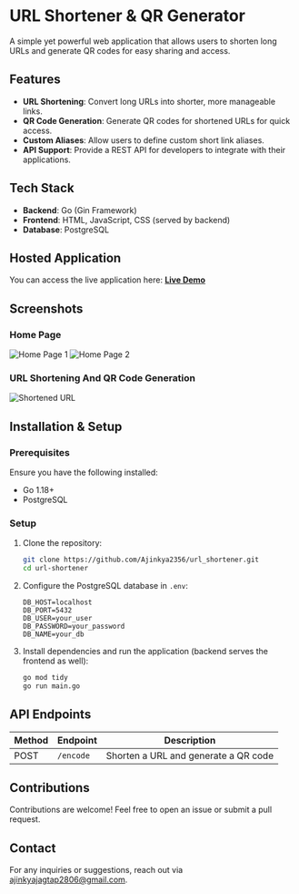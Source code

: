 # URL Shortener & QR Generator

A simple yet powerful web application that allows users to shorten long URLs and generate QR codes for easy sharing and access.

## Features

- **URL Shortening**: Convert long URLs into shorter, more manageable links.
- **QR Code Generation**: Generate QR codes for shortened URLs for quick access.
- **Custom Aliases**: Allow users to define custom short link aliases.
- **API Support**: Provide a REST API for developers to integrate with their applications.

## Tech Stack

- **Backend**: Go (Gin Framework)
- **Frontend**: HTML, JavaScript, CSS (served by backend)
- **Database**: PostgreSQL

## Hosted Application

You can access the live application here:
[**Live Demo**](https://url-shortener-jl9o.onrender.com/)

## Screenshots

### Home Page
![Home Page 1](https://drive.google.com/file/d/1pxRyJn5Az4-IzQe2yG6R8n2w17gv38Gt/preview)
![Home Page 2](https://drive.google.com/file/d/1WpW5Debq2AgU40uZ3GChZ7l-2kacK0nB/preview)

### URL Shortening And QR Code Generation
![Shortened URL](https://drive.google.com/file/d/1S8YLPImoXHVX7xMO_trWPXJ5yY6n6SXX/preview)

## Installation & Setup

### Prerequisites
Ensure you have the following installed:
- Go 1.18+
- PostgreSQL

### Setup

1. Clone the repository:
   ```bash
   git clone https://github.com/Ajinkya2356/url_shortener.git
   cd url-shortener
   ```
2. Configure the PostgreSQL database in `.env`:
   ```env
   DB_HOST=localhost
   DB_PORT=5432
   DB_USER=your_user
   DB_PASSWORD=your_password
   DB_NAME=your_db
   ```
3. Install dependencies and run the application (backend serves the frontend as well):
   ```bash
   go mod tidy
   go run main.go
   ```

## API Endpoints

| Method | Endpoint | Description |
|--------|---------|-------------|
| POST | `/encode` | Shorten a URL and generate a QR code |

## Contributions
Contributions are welcome! Feel free to open an issue or submit a pull request.

## Contact
For any inquiries or suggestions, reach out via ajinkyajagtap2806@gmail.com.

